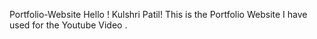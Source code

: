 Portfolio-Website
Hello ! Kulshri Patil!
This is the Portfolio Website I have used for the Youtube Video .
